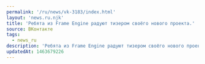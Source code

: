 ```yaml
---
permalink: '/ru/news/vk-3183/index.html'
layout: 'news.ru.njk'
title: 'Ребята из Frame Engine радуют тизером своёго нового проекта.'
source: ВКонтакте
tags:
  - news_ru
description: 'Ребята из Frame Engine радуют тизером своёго нового проекта.'
updatedAt: 1463679226
---
```

